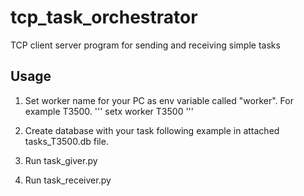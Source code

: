 # tcp_task_orchestrator
TCP client server program for sending and receiving simple tasks

## Usage
1. Set worker name for your PC as env variable called "worker". For example T3500. 
'''
setx worker T3500
'''

2. Create database with your task following example in attached tasks_T3500.db file.

3. Run task_giver.py

4. Run task_receiver.py 


